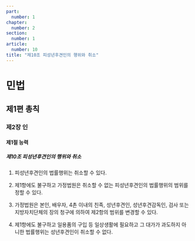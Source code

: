 ```yaml
---
part:
  number: 1
chapter:
  number: 2
section:
  number: 1
article:
  number: 10
title: "제10조 피성년후견인의 행위와 취소"
---
```

# 민법

## 제1편 총칙

### 제2장 인

#### 제1절 능력

##### 제10조 피성년후견인의 행위와 취소

1. 피성년후견인의 법률행위는 취소할 수 있다.

2. 제1항에도 불구하고 가정법원은 취소할 수 없는 피성년후견인의 법률행위의 범위를 정할 수 있다.

3. 가정법원은 본인, 배우자, 4촌 이내의 친족, 성년후견인, 성년후견감독인, 검사 또는 지방자치단체의 장의 청구에 의하여 제2항의 범위를 변경할 수 있다.

4. 제1항에도 불구하고 일용품의 구입 등 일상생활에 필요하고 그 대가가 과도하지 아니한 법률행위는 성년후견인이 취소할 수 없다.
